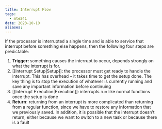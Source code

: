 ```yaml
---
title: Interrupt Flow
tags:
  - mte241
date: 2023-10-10
aliases:
---
```

If the processor is interrupted a single time and is able to service that interrupt before something else happens, then the following four steps are predictable: 

1. **Trigger:** something causes the interrupt to occur, depends strongly on what the interrupt is for.
2. [[Interrupt Setup|Setup]]: the processor must get ready to handle the interrupt. This has overhead – it takes time to get the setup done. The key thing is to stop the execution of whatever is currently running and save any important information before continuing 
3. [[Interrupt Execution|Execution]]: interrupts run like normal functions once the setup is done
4. **Return:** returning from an interrupt is more complicated than returning from a regular function, since we have to restore any information that we previously saved. In addition, it is possible that the interrupt doesn’t return, either because we want to switch to a new task or because there is a fault